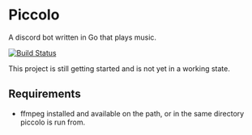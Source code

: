 # Piccolo
A discord bot written in Go that plays music.

[![Build Status](https://travis-ci.org/shawnsilva/piccolo.svg?branch=master)](https://travis-ci.org/shawnsilva/piccolo)

This project is still getting started and is not yet in a working state.

## Requirements
* ffmpeg installed and available on the path, or in the same directory piccolo is run from.
